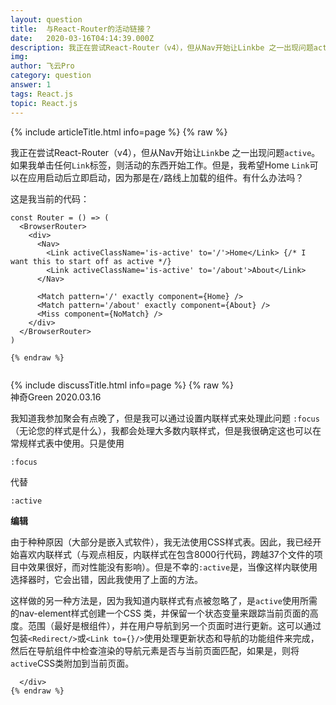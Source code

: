 ```yaml
---
layout: question
title:  与React-Router的活动链接？
date:   2020-03-16T04:14:39.000Z
description: 我正在尝试React-Router（v4），但从Nav开始让Linkbe 之一出现问题active。如果我单击任何Link标签，则活动的东西开始工作。但是...
img: 
author: 飞云Pro
category: question
answer: 1
tags: React.js
topic: React.js
---
```

<div class="article-root">
  <div class="article">
    {% include articleTitle.html info=page %}
    {% raw %}
    <div class="article-content"><p><font style="vertical-align: inherit;"><font style="vertical-align: inherit;">我正在尝试React-Router（v4），但从Nav开始让</font></font><code>Link</code><font style="vertical-align: inherit;"><font style="vertical-align: inherit;">be </font><font style="vertical-align: inherit;">之一</font><font style="vertical-align: inherit;">出现问题</font></font><code>active</code><font style="vertical-align: inherit;"><font style="vertical-align: inherit;">。</font><font style="vertical-align: inherit;">如果我单击任何</font></font><code>Link</code><font style="vertical-align: inherit;"><font style="vertical-align: inherit;">标签，则活动的东西开始工作。</font><font style="vertical-align: inherit;">但是，我希望Home </font></font><code>Link</code><font style="vertical-align: inherit;"><font style="vertical-align: inherit;">可以在应用启动后立即启动，因为那是在</font></font><code>/</code><font style="vertical-align: inherit;"><font style="vertical-align: inherit;">路线</font><font style="vertical-align: inherit;">上加载的组件</font><font style="vertical-align: inherit;">。</font><font style="vertical-align: inherit;">有什么办法吗？</font></font></p>

<p><font style="vertical-align: inherit;"><font style="vertical-align: inherit;">这是我当前的代码：</font></font></p>

<pre><code>const Router = () =&gt; (<font></font>
  &lt;BrowserRouter&gt;<font></font>
    &lt;div&gt;<font></font>
      &lt;Nav&gt;<font></font>
        &lt;Link activeClassName='is-active' to='/'&gt;Home&lt;/Link&gt; {/* I want this to start off as active */}<font></font>
        &lt;Link activeClassName='is-active' to='/about'&gt;About&lt;/Link&gt;<font></font>
      &lt;/Nav&gt;<font></font>
<font></font>
      &lt;Match pattern='/' exactly component={Home} /&gt;<font></font>
      &lt;Match pattern='/about' exactly component={About} /&gt;<font></font>
      &lt;Miss component={NoMatch} /&gt;<font></font>
    &lt;/div&gt;<font></font>
  &lt;/BrowserRouter&gt;<font></font>
)<font></font>
</code></pre></div>
    {% endraw %}
  </div>
  <p style="height: 0;width:0;overflow: hidden;"> 第1714篇《与React-Router的活动链接？》来自Winter(https://github.com/aiyld/aiyld.github.io)的站点</p>
  <div class="discuss-wrapper">
    {% include discussTitle.html info=page %}
    {% raw %}
    <div class="discuss-item">
        <div class="discuss-parent">
          <div class="discuss-meta">
            <span class="discuss-user">神奇Green</span>
            <span class="discuss-time">2020.03.16</span>
          </div>
          <div class="discuss-comment"><p><font style="vertical-align: inherit;"><font style="vertical-align: inherit;">我知道我参加聚会有点晚了，但是我可以通过设置内联样式来处理此问题 
     </font></font><code>:focus</code><font style="vertical-align: inherit;"><font style="vertical-align: inherit;">（无论您的样式是什么），我都会处理大多数内联样式，但是我很确定这也可以在常规样式表中使用。</font><font style="vertical-align: inherit;">只是使用</font></font></p>

<pre><code>:focus
</code></pre>

<p><font style="vertical-align: inherit;"><font style="vertical-align: inherit;">代替</font></font></p>

<pre><code>:active
</code></pre>

<p><strong><font style="vertical-align: inherit;"><font style="vertical-align: inherit;">编辑</font></font></strong></p>

<p><font style="vertical-align: inherit;"><font style="vertical-align: inherit;">由于种种原因（大部分是嵌入式软件），我无法使用CSS样式表。</font><font style="vertical-align: inherit;">因此，我已经开始喜欢内联样式（与观点相反，内联样式在包含8000行代码，跨越37个文件的项目中效果很好，而对性能没有影响）。</font><font style="vertical-align: inherit;">但是不幸的</font></font><code>:active</code><font style="vertical-align: inherit;"><font style="vertical-align: inherit;">是，当像这样内联使用选择器时，它会出错，因此我使用了上面的方法。</font></font></p>

<p><font style="vertical-align: inherit;"><font style="vertical-align: inherit;">这样做的另一种方法是，因为我知道内联样式有点被忽略了，是</font></font><code>active</code><font style="vertical-align: inherit;"><font style="vertical-align: inherit;">使用所需的nav-element样式</font><font style="vertical-align: inherit;">创建一个CSS </font><font style="vertical-align: inherit;">类，并保留一个状态变量来跟踪当前页面的高度。范围（最好是根组件），并在用户导航到另一个页面时进行更新。</font><font style="vertical-align: inherit;">这可以通过包装</font></font><code>&lt;Redirect/&gt;</code><font style="vertical-align: inherit;"><font style="vertical-align: inherit;">或</font></font><code>&lt;Link to={}/&gt;</code><font style="vertical-align: inherit;"><font style="vertical-align: inherit;">使用处理更新状态和导航的功能组件</font><font style="vertical-align: inherit;">来完成</font><font style="vertical-align: inherit;">，然后在导航组件中检查渲染的导航元素是否与当前页面匹配，如果是，则将</font></font><code>active</code><font style="vertical-align: inherit;"><font style="vertical-align: inherit;">CSS类</font><font style="vertical-align: inherit;">附加到当前页面</font><font style="vertical-align: inherit;">。</font></font></p></div>
        </div>
        
      </div>
    {% endraw %}
  </div>
<div>
